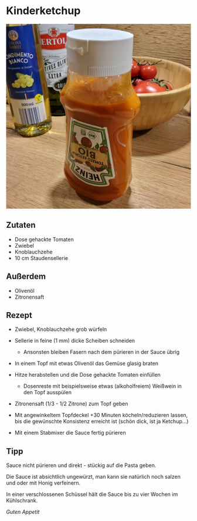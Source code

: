 # Kinderketchup

![img](imgs/Kinderketchup.jpg)

## Zutaten
- Dose gehackte Tomaten
- Zwiebel
- Knoblauchzehe
- 10 cm Staudensellerie

## Außerdem
- Olivenöl
- Zitronensaft

## Rezept
- Zwiebel, Knoblauchzehe grob würfeln

- Sellerie in feine (1 mm) dicke Scheiben schneiden
  - Ansonsten bleiben Fasern nach dem pürieren in der Sauce übrig

- In einem Topf mit etwas Olivenöl das Gemüse glasig braten

- Hitze herabstellen und die Dose gehackte Tomaten einfüllen
  - Dosenreste mit beispielsweise etwas (alkoholfreiem) Weißwein in den Topf ausspülen
 
- Zitronensaft (1/3 - 1/2 Zitrone) zum Topf geben

- Mit angewinkeltem Topfdeckel +30 Minuten köcheln/reduzieren lassen, bis die gewünschte Konsistenz erreicht ist (schön dick, ist ja Ketchup...)

- Mit einem Stabmixer die Sauce fertig pürieren

## Tipp
Sauce nicht pürieren und direkt - stückig auf die Pasta geben.

Die Sauce ist absichtlich ungewürzt, man kann sie natürlich noch salzen und oder mit Honig verfeinern.

In einer verschlossenen Schüssel hält die Sauce bis zu vier Wochen im Kühlschrank.

*Guten Appetit*
